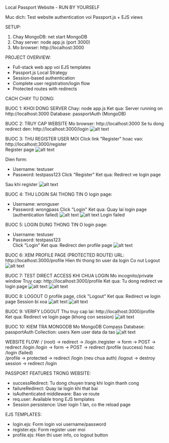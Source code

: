 Local Passport Website - RUN BY YOURSELF

Muc dich: Test website authentication voi Passport.js + EJS views

SETUP:
1. Chay MongoDB: net start MongoDB
2. Chay server: node app.js (port 3000)  
3. Mo browser: http://localhost:3000

PROJECT OVERVIEW:
- Full-stack web app voi EJS templates
- Passport.js Local Strategy
- Session-based authentication
- Complete user registration/login flow
- Protected routes with redirects

CACH CHAY TU DONG:

BUOC 1: KHOI DONG SERVER
Chay: node app.js
Ket qua: Server running on http://localhost:3000
Database: passportAuth (MongoDB)

BUOC 2: TRUY CAP WEBSITE
Mo browser: http://localhost:3000
Se tu dong redirect den: http://localhost:3000/login
![alt text](public/img/1.png)

BUOC 3: THU REGISTER USER MOI
Click link "Register" hoac vao: http://localhost:3000/register  
Register page
![alt text](public/img/2.png)

Dien form:
- Username: testuser
- Password: testpass123
Click "Register"
Ket qua: Redirect ve login page

Sau khi register
![alt text](public/img/3.png)


BUOC 4: THU LOGIN SAI THONG TIN
O login page:
- Username: wronguser  
- Password: wrongpass
Click "Login"
Ket qua: Quay lai login page (authentication failed)
![alt text](public/img/4.png)
![alt text](public/img/5.png)
Login failed

BUOC 5: LOGIN DUNG THONG TIN
O login page:
- Username: testuser
- Password: testpass123  
Click "Login"
Ket qua: Redirect den profile page
![alt text](public/img/6.png)

BUOC 6: XEM PROFILE PAGE (PROTECTED ROUTE)
URL: http://localhost:3000/profile
Hien thi thong tin user da login
Co nut Logout
![alt text](public/img/7.png)

BUOC 7: TEST DIRECT ACCESS KHI CHUA LOGIN
Mo incognito/private window
Truy cap: http://localhost:3000/profile
Ket qua: Tu dong redirect ve login page
![alt text](public/img/8.png)
![alt text](public/img/9.png)

BUOC 8: LOGOUT
O profile page, click "Logout"
Ket qua: Redirect ve login page
Session bi xoa
![alt text](public/img/10.png)
![alt text](public/img/11.png)

BUOC 9: VERIFY LOGOUT
Thu truy cap lai: http://localhost:3000/profile  
Ket qua: Redirect ve login page (khong con session)
![alt text](public/img/12.png)

BUOC 10: KIEM TRA MONGODB
Mo MongoDB Compass
Database: passportAuth
Collection: users
Xem user data da tao
![alt text](public/img/m1.png)

WEBSITE FLOW:
/ (root) -> redirect -> /login
/register -> form -> POST -> redirect /login
/login -> form -> POST -> redirect /profile (success) hoac /login (failed)  
/profile -> protected -> redirect /login (neu chua auth)
/logout -> destroy session -> redirect /login

PASSPORT FEATURES TRONG WEBSITE:
- successRedirect: Tu dong chuyen trang khi login thanh cong
- failureRedirect: Quay lai login khi that bai
- isAuthenticated middleware: Bao ve route
- req.user: Available trong EJS templates
- Session persistence: User login 1 lan, co the reload page

EJS TEMPLATES:
- login.ejs: Form login voi username/password
- register.ejs: Form register user moi
- profile.ejs: Hien thi user info, co logout button


